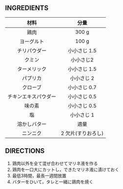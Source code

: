 ## INGREDIENTS
|材料|分量|
|:--:|:--:|
|鶏肉|300 g|
|ヨーグルト|100 g|
|チリパウダー|小小さじ 1.5|
|クミン|小小さじ2|
|ターメリック|小小さじ 1.5|
|パプリカ|小小さじ 2|
|クローブ|小小さじ 0.7|
|チキンエキスパウダー|小小さじ 0.5|
|味の素|小小さじ 0.5|
|塩|小小さじ 1|
|溶かしバター|適量|
|ニンニク|2 欠片(すりおろし)|

## DIRECTIONS
1. 鶏肉以外を全て混ぜ合わせてマリネ液を作る
1. 鶏肉を一口大にカットし，できたマリネ液に漬けておく
1. 最低3時間，最長一週間放置
1. バターをひいて，タレと一緒に鶏肉を焼く
